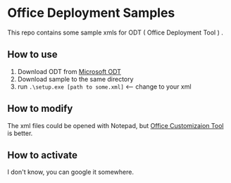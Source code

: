 Office Deployment Samples
=========================

This repo contains some sample xmls for ODT ( Office Deployment Tool ) .

## How to use

1. Download ODT from [Microsoft ODT](https://learn.microsoft.com/zh-cn/microsoft-365-apps/deploy/overview-office-deployment-tool)
2. Download sample to the same directory
3. run `.\setup.exe [path to some.xml]` <-- change to your xml

## How to modify

The xml files could be opened with Notepad, but [Office Customizaion Tool](https://config.office.com/deploymentsettings) is better.

## How to activate

I don't know, you can google it somewhere.
